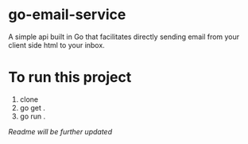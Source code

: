 # go-email-service

A simple api built in Go that facilitates directly sending email from your client side html to your inbox.

# To run this project

1. clone
2. go get .
3. go run .

_Readme will be further updated_
